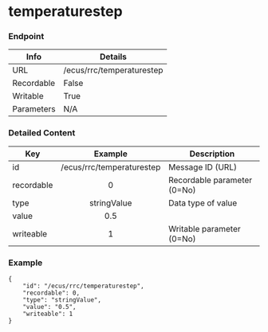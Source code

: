 # temperaturestep



### Endpoint

| Info  | Details |
| ------------- | ------------- |
| URL   | /ecus/rrc/temperaturestep   |
| Recordable   | False   |
| Writable   | True   |
| Parameters  | N/A |

### Detailed Content

|  Key  | Example | Description |
| ------------- | :------: | ------------------------------ |
|  id | /ecus/rrc/temperaturestep | Message ID (URL) |
|  recordable | 0 | Recordable parameter (0=No) |
|  type | stringValue | Data type of value |
|  value | 0.5 |  |
|  writeable | 1 | Writable parameter (0=No) |



### Example
```
{
    "id": "/ecus/rrc/temperaturestep",
    "recordable": 0,
    "type": "stringValue",
    "value": "0.5",
    "writeable": 1
}
```
